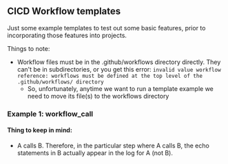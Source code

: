 ## CICD Workflow templates

Just some example templates to test out some basic features, prior to incorporating those features into projects.

Things to note:

- Workflow files must be in the .github/workflows directory directly. They can't be in subdirectories, or you get this error: `invalid value workflow reference: workflows must be defined at the top level of the .github/workflows/ directory`
  - So, unfortunately, anytime we want to run a template example we need to move its file(s) to the workflows directory

### Example 1: workflow_call

#### Thing to keep in mind:

- A calls B. Therefore, in the particular step where A calls B, the echo statements in B actually appear in the log for A (not B).
